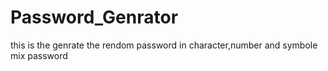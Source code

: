 # Password_Genrator
this is the genrate the rendom password in character,number and symbole mix password
